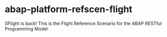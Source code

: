 # abap-platform-refscen-flight
SFlight is back! This is the Flight Reference Scenario for the ABAP RESTful Programming Model.

